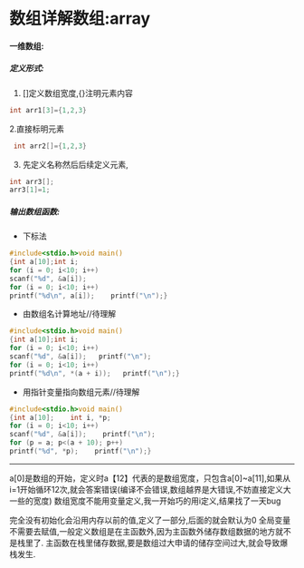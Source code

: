 # 数组详解数组:array
#### 一维数组:
##### 定义形式:
1. []定义数组宽度,{}注明元素内容
```c
int arr1[3]={1,2,3} 
```
2.直接标明元素
```c
 int arr2[]={1,2,3}
```
3. 先定义名称然后后续定义元素,
```c
int arr3[];
arr3[1]=1;
```
##### 输出数组函数:
* 下标法
```c
#include<stdio.h>void main()
{int a[10];int i;
for (i = 0; i<10; i++)
scanf("%d", &a[i]);
for (i = 0; i<10; i++)
printf("%d\n", a[i]);    printf("\n");}
```
* 由数组名计算地址//待理解
```c
#include<stdio.h>void main()
{int a[10];int i;
for (i = 0; i<10; i++)
scanf("%d", &a[i]);   printf("\n");
for (i = 0; i<10; i++)
printf("%d\n", *(a + i));   printf("\n");}
```
* 用指针变量指向数组元素//待理解
```c
#include<stdio.h>void main()
{int a[10];    int i, *p;
for (i = 0; i<10; i++)
scanf("%d", &a[i]);    printf("\n");
for (p = a; p<(a + 10); p++)
printf("%d", *p);    printf("\n");}
```

***
a[0]是数组的开始，定义时a【12】代表的是数组宽度，只包含a[0]~a[11],如果从i=1开始循环12次,就会答案错误(编译不会错误,数组越界是大错误,不妨直接定义大一些的宽度)
数组宽度不能用变量定义,我一开始巧的用i定义,结果找了一天bug

完全没有初始化会沿用内存以前的值,定义了一部分,后面的就会默认为0
全局变量不需要去赋值,一般定义数组是在主函数外,因为主函数外储存数组数据的地方就不是栈里了. 主函数在栈里储存数据,要是数组过大申请的储存空间过大,就会导致爆栈发生.
